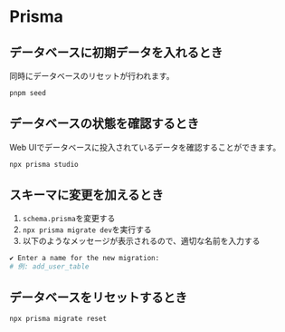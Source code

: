 # Prisma

## データベースに初期データを入れるとき

同時にデータベースのリセットが行われます。

```bash
pnpm seed
```

## データベースの状態を確認するとき

Web UIでデータベースに投入されているデータを確認することができます。

```bash
npx prisma studio
```

## スキーマに変更を加えるとき

1. `schema.prisma`を変更する
2. `npx prisma migrate dev`を実行する
3. 以下のようなメッセージが表示されるので、適切な名前を入力する

```bash
✔ Enter a name for the new migration:
# 例: add_user_table
```

## データベースをリセットするとき

```bash
npx prisma migrate reset
```
